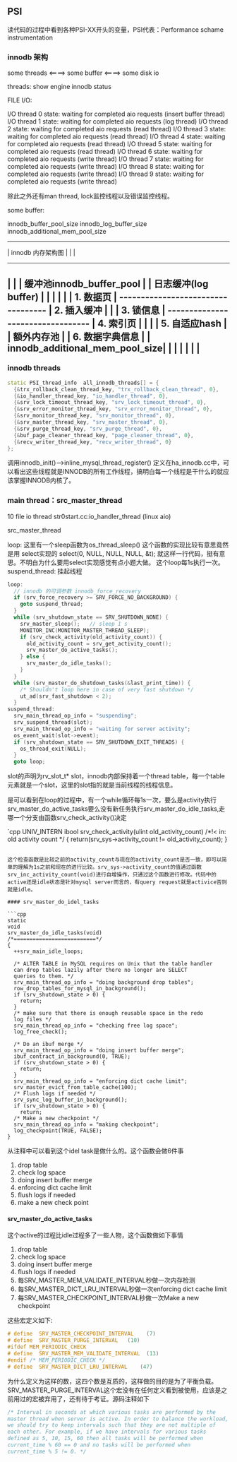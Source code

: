 

## PSI

读代码的过程中看到各种PSI-XX开头的变量，PSI代表：Performance schame instrumentation

### innodb 架构

some threads <====> some buffer <====> some disk io

threads: show engine innodb status


FILE I/O:

I/O thread 0 state: waiting for completed aio requests (insert buffer thread)
I/O thread 1 state: waiting for completed aio requests (log thread)
I/O thread 2 state: waiting for completed aio requests (read thread)
I/O thread 3 state: waiting for completed aio requests (read thread)
I/O thread 4 state: waiting for completed aio requests (read thread)
I/O thread 5 state: waiting for completed aio requests (read thread)
I/O thread 6 state: waiting for completed aio requests (write thread)
I/O thread 7 state: waiting for completed aio requests (write thread)
I/O thread 8 state: waiting for completed aio requests (write thread)
I/O thread 9 state: waiting for completed aio requests (write thread)

除此之外还有man thread, lock监控线程以及错误监控线程。


some buffer:

innodb_buffer_pool_size
innodb_log_buffer_size
innodb_additional_mem_pool_size


----------------------------------------------------------------------------
|          innodb 内存架构图                                               |
|                                                                          |
---------------------------------- -----------------------------------------
|                                | |    缓冲池innodb_buffer_pool           |
|     日志缓冲(log buffer)       | |                                       |
|                                | | 1. 数据页                             |
---------------------------------- | 2. 插入缓冲                           |
|                                  | 3. 锁信息                             |
---------------------------------  | 4. 索引页                             |
|                                | | 5. 自适应hash                         |
| 额外内存池                     | | 6. 数据字典信息                       |
| innodb_additional_mem_pool_size| |                                       |
|                                | |                                       |
----------------------------------------------------------------------------



### innodb threads

```cpp
static PSI_thread_info  all_innodb_threads[] = {
  {&trx_rollback_clean_thread_key, "trx_rollback_clean_thread", 0},
  {&io_handler_thread_key, "io_handler_thread", 0},
  {&srv_lock_timeout_thread_key, "srv_lock_timeout_thread", 0},
  {&srv_error_monitor_thread_key, "srv_error_monitor_thread", 0},
  {&srv_monitor_thread_key, "srv_monitor_thread", 0},
  {&srv_master_thread_key, "srv_master_thread", 0},
  {&srv_purge_thread_key, "srv_purge_thread", 0},
  {&buf_page_cleaner_thread_key, "page_cleaner_thread", 0},
  {&recv_writer_thread_key, "recv_writer_thread", 0}
};
```

调用innodb_init()-->inline_mysql_thread_register()
定义在ha_innodb.cc中，可以看出这些线程就是INNODB的所有工作线程，搞明白每一个线程是干什么的就应该掌握INNODB内核了。


### main thread：src_master_thread

10 file io thread     str0start.cc:io_handler_thread (linux aio)

src_master_thread

  loop:
  这里有一个sleep函数为os_thread_sleep() 这个函数的实现比较有意思竟然是用 select实现的 select(0, NULL, NULL, NULL, &t); 就这样一行代码，挺有意思。不明白为什么要用select实现感觉有点小题大做。 这个loop每1s执行一次。
  suspend_thread:
  挂起线程


```cpp
loop:
  // innodb 的可调参数 innodb_force_recovery
  if (srv_force_recovery >= SRV_FORCE_NO_BACKGROUND) {
    goto suspend_thread;
  }
  while (srv_shutdown_state == SRV_SHUTDOWN_NONE) {
    srv_master_sleep();   // sleep 1 s
    MONITOR_INC(MONITOR_MASTER_THREAD_SLEEP);
    if (srv_check_activity(old_activity_count)) {
      old_activity_count = srv_get_activity_count();
      srv_master_do_active_tasks();
    } else {
      srv_master_do_idle_tasks();
    }
  }
  while (srv_master_do_shutdown_tasks(&last_print_time)) {
    /* Shouldn't loop here in case of very fast shutdown */
    ut_ad(srv_fast_shutdown < 2);
  }
suspend_thread:
  srv_main_thread_op_info = "suspending";
  srv_suspend_thread(slot);
  srv_main_thread_op_info = "waiting for server activity";
  os_event_wait(slot->event);
  if (srv_shutdown_state == SRV_SHUTDOWN_EXIT_THREADS) {
    os_thread_exit(NULL);
  }
  goto loop;

```

slot的声明为rv_slot_t* slot，innodb内部保持着一个thread table，每一个table元素就是一个slot，这里的slot指的就是当前线程的线程信息。

是可以看到在loop的过程中，有一个while循环每1s一次，要么是activity执行srv_master_do_active_tasks要么没有新任务执行srv_master_do_idle_tasks,走哪一个分支由函数srv_check_activity()决定

`cpp
UNIV_INTERN
ibool
srv_check_activity(ulint old_activity_count) /*!< in: old activity count */
{
  return(srv_sys->activity_count != old_activity_count);
}
```

这个检查函数是比较之前的activity_count与现在的activity_count是否一致，即可以简单的理解为1s之前和现在的进行比较。srv_sys->activity_count的值通过函数srv_inc_activity_count(void)进行自增操作，只通过这个函数进行修改。代码中的active还是idle状态是针对mysql server而言的，有query request就是activice否则就是idle。

#### srv_master_do_idel_tasks

```cpp
static
void
srv_master_do_idle_tasks(void)
/*==========================*/
{
  ++srv_main_idle_loops;

  /* ALTER TABLE in MySQL requires on Unix that the table handler
  can drop tables lazily after there no longer are SELECT
  queries to them. */
  srv_main_thread_op_info = "doing background drop tables";
  row_drop_tables_for_mysql_in_background();
  if (srv_shutdown_state > 0) {
    return;
  }
  /* make sure that there is enough reusable space in the redo
  log files */
  srv_main_thread_op_info = "checking free log space";
  log_free_check();

  /* Do an ibuf merge */
  srv_main_thread_op_info = "doing insert buffer merge";
  ibuf_contract_in_background(0, TRUE);
  if (srv_shutdown_state > 0) {
    return;
  }
  srv_main_thread_op_info = "enforcing dict cache limit";
  srv_master_evict_from_table_cache(100);
  /* Flush logs if needed */
  srv_sync_log_buffer_in_background();
  if (srv_shutdown_state > 0) {
    return;
  /* Make a new checkpoint */
  srv_main_thread_op_info = "making checkpoint";
  log_checkpoint(TRUE, FALSE);
}
```

从注释中可以看到这个idel task是做什么的。这个函数会做6件事
1. drop table 
2. check log space 
3. doing insert buffer merge
4. enforcing dict cache limit
5. flush logs if needed
6. make a new check point

#### srv_master_do_active_tasks

这个active的过程比idle过程多了一些人物，这个函数做如下事情
1. drop table
2. check log space
3. doing insert buffer merge
4. flush logs if needed
5. 每SRV_MASTER_MEM_VALIDATE_INTERVAL秒做一次内存检测
6. 每SRV_MASTER_DICT_LRU_INTERVAL秒做一次enforcing dict cache limit
7. 每SRV_MASTER_CHECKPOINT_INTERVAL秒做一次Make a new checkpoint

这些宏定义如下:
```cpp
# define  SRV_MASTER_CHECKPOINT_INTERVAL    (7)
# define  SRV_MASTER_PURGE_INTERVAL   (10)
#ifdef MEM_PERIODIC_CHECK
# define  SRV_MASTER_MEM_VALIDATE_INTERVAL  (13)
#endif /* MEM_PERIODIC_CHECK */
# define  SRV_MASTER_DICT_LRU_INTERVAL    (47)

```
为什么定义为这样的数，这四个数是互质的，这样做的目的是为了平衡负载。SRV_MASTER_PURGE_INTERVAL这个宏没有在任何定义看到被使用，应该是之前用过的宏被弃用了，还有待于考证。源码注释如下
```cpp
/* Interval in seconds at which various tasks are performed by the
master thread when server is active. In order to balance the workload,
we should try to keep intervals such that they are not multiple of
each other. For example, if we have intervals for various tasks
defined as 5, 10, 15, 60 then all tasks will be performed when
current_time % 60 == 0 and no tasks will be performed when
current_time % 5 != 0. */
```


